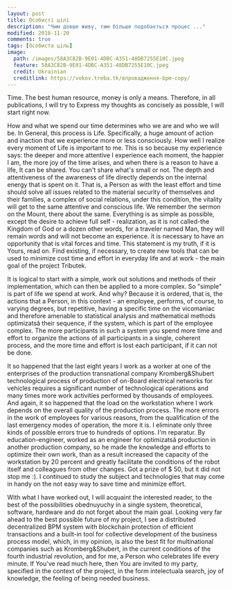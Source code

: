 ```yaml
---
layout: post
title: Особисті цілі
description: "Чим довше живу, тим більше подобається процес ..."
modified: 2018-11-20
comments: true
tags: [Особиста ціль]
image:
  path: /images/58A3C82B-9E01-4DBC-A351-48DB7255E10C.jpeg
  feature: 58A3C82B-9E01-4DBC-A351-48DB7255E10C.jpeg
  credit: Ukrainian
  creditlink: https://vokov.treba.tk/впровадження-bpm-copy/
---
```


Time. The best human resource, money is only a means. Therefore, in all publications, I will try to Express my thoughts as concisely as possible, I will start right now.

How and what we spend our time determines who we are and who we will be. In General, this process is Life. Specifically, a huge amount of action and inaction that we experience more or less consciously. How well I realize every moment of Life is important to me. This is so because my experience says: the deeper and more attentive I experience each moment, the happier I am, the more joy of the time arises, and when there is a reason to have a life, It can be shared. You can't share what's small or not. The depth and attentiveness of the awareness of life directly depends on the internal energy that is spent on it. That is, a Person as with the least effort and time should solve all issues related to the material security of themselves and their families, a complex of social relations, under this condition, the vitality will get to the same attentive and conscious life. We remember the sermon on the Mount, there about the same. Everything is as simple as possible, except the desire to achieve full self - realization, as it is not called-the Kingdom of God or a dozen other words, for a traveler named Man, they will remain words and will not become an experience. it is necessary to have an opportunity that is vital forces and time. This statement is my truth, if it is Yours, read on. Find existing, if necessary, to create new tools that can be used to minimize cost time and effort in everyday life and at work - the main goal of the project Tributek.

It is logical to start with a simple, work out solutions and methods of their implementation, which can then be applied to a more complex. So "simple" is part of life we spend at work. And why? Because it is ordered, that is, the actions that a Person, in this context - an employee, performs, of course, to varying degrees, but repetitive, having a specific time on the vicomaniac and therefore amenable to statistical analysis and mathematical methods optimizatsâ their sequence, if the system, which is part of the employee complex. The more participants in such a system you spend more time and effort to organize the actions of all participants in a single, coherent process, and the more time and effort is lost each participant, if it can not be done.

It so happened that the last eight years I work as a worker at one of the enterprises of the production transnational company Kromberg&Shubert technological process of production of on-Board electrical networks for vehicles requires a significant number of technological operations and many times more work activities performed by thousands of employees. And again, it so happened that the load on the workstation where I work depends on the overall quality of the production process. The more errors in the work of employees for various reasons, from the qualification of the last emergency modes of operation, the more it is. I eliminate only three kinds of possible errors true to hundreds of options. I'm reparatur. By education-engineer, worked as an engineer for optimizatsâ production in another production company, so he made the knowledge and efforts to optimize their own work, than as a result increased the capacity of the workstation by 20 percent and greatly facilitate the conditions of the robot itself and colleagues from other changes. Got a prize of $ 50, but it did not stop me :). I continued to study the subject and technologies that may come in handy on the not easy way to save time and minimize effort.

With what I have worked out, I will acquaint the interested reader, to the best of the possibilities obednuyuchy in a single system, theoretical, software, hardware and do not forget about the main goal. Looking very far ahead to the best possible future of my project, I see a distributed decentralized BPM system with blockchain protection of efficient transactions and a built-in tool for collective development of the business process model, which, in my opinion, is also the best fit for multinational companies such as Kromberg&Shubert, in the current conditions of the fourth industrial revolution, and for me, a Person who celebrates life every minute. If You've read much here, then You are invited to my party, specified in the context of the project, in the form intelectuala search, joy of knowledge, the feeling of being needed business.